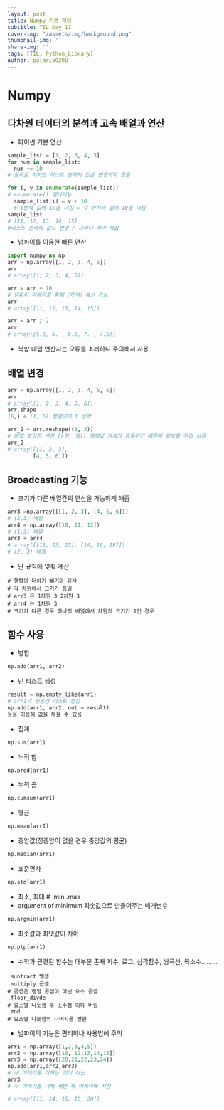 ```yaml
---
layout: post
title: Numpy 기본 개념
subtitle: TIL Day 11
cover-img: "/assets/img/background.png"
thumbnail-img: ''
share-img: ''
tags: [TIL, Python_Library]
author: polaris0208
---
```

# Numpy
## 다차원 데이터의 분석과 고속 배열과 연산
* 파이썬 기본 연산

```python
sample_list = [1, 2, 3, 4, 5]
for num in sample_list:
  num += 10
# 동작은 하지만 리스트 본래의 값은 변경되지 않음

for i, v in enumerate(sample_list): 
# enumerate() 열거기능
  sample_list[i] = v + 10 
  # i번째 값에 10을 더함 = 각 위치의 값에 10을 더함
sample_list 
# [11, 12, 13, 14, 15]
#리스트 본래의 값도 변경 / 그러나 식이 복잡
```

* 넘파이를 이용한 빠른 연산

```python
import numpy as np
arr = np.array([1, 2, 3, 4, 5])
arr
# array([1, 2, 3, 4, 5])

arr = arr + 10 
# 넘파이 어레이를 통해 간단히 계산 가능
arr
# array([11, 12, 13, 14, 15])

arr = arr / 2
arr
# array([5.5, 6. , 6.5, 7. , 7.5])
```

* 복합 대입 연산자는 오류를 초래하니 주의해서 사용

## 배열 변경

```python
arr = np.array([1, 2, 3, 4, 5, 6])
arr
# array([1, 2, 3, 4, 5, 6])
arr.shape
(6,) # (1, 6) 행열인데 1 생략

arr_2 = arr.reshape((2, 3)) 
# 배열 모양의 변경 ((행, 열)) 행렬값 자체가 튜플이기 떄문에 괄호를 두겹 사용
arr_2
# array([[1, 2, 3],
        [4, 5, 6]])
```

## Broadcasting 기능
* 크기가 다른 배열간의 연산을 가능하게 해줌

```python
arr3 =np.array([[1, 2, 3], [4, 5, 6]]) 
# (2,3) 배열
arr4 = np.array([10, 11, 12])
# (1,3) 배열
arr3 + arr4
# array([[11, 13, 15], [14, 16, 18]])
# (2, 3) 배열
```

* 단 규칙에 맞춰 계산

```
# 행렬의 더하기 뺴기와 유사
# 각 차원에서 크기가 동일 
# arr3 은 1차원 3 2차원 3 
# arr4 는 1차원 3 
# 크기가 다른 경우 하나의 배열에서 차원의 크기가 1인 경우
```

## 함수 사용
* 병합

```python
np.add(arr1, arr2)
```

* 빈 리스트 생성

```python
result = np.empty_like(arr1) 
# arr1의 빈공간 리스트 생성
np.add(arr1, arr2, out = result) 
등을 이용해 값을 채울 수 있음
```

* 집계

```python
np.sum(arr1)
```

* 누적 합

```python
np.prod(arr1)
```

* 누적 곱

```python
np.cumsum(arr1)
```

* 평균

```python
np.mean(arr1)
```

* 중앙값(정중앙이 없을 경우 중앙값의 평균)

```python
np.median(arr1)
```

* 표준편차

```python
np.std(arr1)
```

* 최소, 최대 # .min .max
* argument of minimum 최솟값으로 만들어주는 매개변수

```python
np.argmin(arr1)
```

* 최솟값과 최댓값이 차이

```python
np.ptp(arr1)
```

* 수학과 관련된 함수는 대부분 존재 
지수, 로그, 삼각함수, 쌍곡선, 복소수.........

```
.suntract 뺄셈
.multiply 곱셈
# 곱셉은 행렬 곱셈이 아닌 요소 곱셈
.floor_divde 
# 요소별 나눗셈 후 소수점 이하 버림
.mod
# 요소별 나눗셈의 나머지를 반환
```

* 넘파이의 기능은 편리하나 사용법에 주의

```python 
arr1 = np.array([1,2,3,4,5])
arr2 = np.array([10, 12,13,14,15])
arr3 = np.array([20,21,22,23,24])
np.add(arr1,arr2,arr3) 
# 세 어레이를 더하는 것이 아닌
arr3 
# 두 어레이를 더해 세번 쨰 어레이에 저장 

# array([11, 14, 16, 18, 20])
```